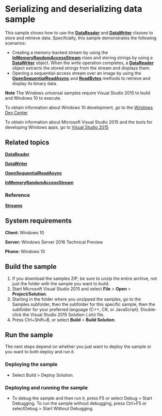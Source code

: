 <!--- 
    category: Data
  samplefwlink: http://go.microsoft.com/fwlink/p/?LinkId=620535
--->

# Serializing and deserializing data sample

This sample shows how to use the [**DataReader**](http://msdn.microsoft.com/library/windows/apps/br208119) and [**DataWriter**](http://msdn.microsoft.com/library/windows/apps/br208154) classes to store and retrieve data.  Specifcially, this sample demonstrates the following scenarios:

-   Creating a memory-backed stream by using the [**InMemoryRandomAccessStream**](http://msdn.microsoft.com/library/windows/apps/br241720) class and storing strings by using a [**DataWriter**](http://msdn.microsoft.com/library/windows/apps/br208154) object. When the write operation completes, a [**DataReader**](http://msdn.microsoft.com/library/windows/apps/br208119) object extracts the stored strings from the stream and displays them.
-   Opening a sequential-access stream over an image by using the [**OpenSequentialReadAsync**](http://msdn.microsoft.com/library/windows/apps/hh701853) and [**ReadBytes**](http://msdn.microsoft.com/library/windows/apps/br208139) methods to retrieve and display its binary data.

**Note** The Windows universal samples require Visual Studio 2015 to build and Windows 10 to execute.
 
To obtain information about Windows 10 development, go to the [Windows Dev Center](https://dev.windows.com)

To obtain information about Microsoft Visual Studio 2015 and the tools for developing Windows apps, go to [Visual Studio 2015](http://go.microsoft.com/fwlink/?LinkID=532422)

## Related topics

[**DataReader**](http://msdn.microsoft.com/library/windows/apps/br208119)

[**DataWriter**](http://msdn.microsoft.com/library/windows/apps/br208154)

[**OpenSequentialReadAsync**](http://msdn.microsoft.com/library/windows/apps/hh701853)

[**InMemoryRandomAccessStream**](http://msdn.microsoft.com/library/windows/apps/br241720)

### Reference

[**Streams**](http://msdn.microsoft.com/library/windows/apps/br241791)

## System requirements

**Client:** Windows 10

**Server:** Windows Server 2016 Technical Preview

**Phone:** Windows 10

## Build the sample

1. If you download the samples ZIP, be sure to unzip the entire archive, not just the folder with the sample you want to build. 
2. Start Microsoft Visual Studio 2015 and select **File** \> **Open** \> **Project/Solution**.
3. Starting in the folder where you unzipped the samples, go to the Samples subfolder, then the subfolder for this specific sample, then the subfolder for your preferred language (C++, C#, or JavaScript). Double-click the Visual Studio 2015 Solution (.sln) file.
4. Press Ctrl+Shift+B, or select **Build** \> **Build Solution**.

## Run the sample

The next steps depend on whether you just want to deploy the sample or you want to both deploy and run it.

### Deploying the sample

- Select Build > Deploy Solution. 

### Deploying and running the sample

- To debug the sample and then run it, press F5 or select Debug >  Start Debugging. To run the sample without debugging, press Ctrl+F5 or selectDebug > Start Without Debugging. 

